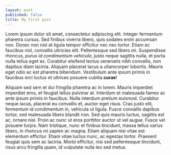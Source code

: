 ```yaml
---
layout: post
published: false
title: My first post
---
```


Lorem ipsum dolor sit amet, consectetur adipiscing elit. Integer fermentum pharetra cursus. Sed finibus viverra libero, quis sodales enim accumsan non. Donec non nisl at ligula tempor efficitur nec nec tortor. Etiam ac faucibus nisl, convallis ultricies elit. Pellentesque sed libero mi. Suspendisse rhoncus, _purus id condimentum vehicula_, justo neque sagittis nulla, et porta nulla tellus eget ex. Curabitur eleifend lectus venenatis nibh convallis, non dapibus diam lacinia. Aliquam placerat lacus a ullamcorper lobortis. Mauris eget odio ac est pharetra bibendum. Vestibulum ante ipsum primis in faucibus orci luctus et ultrices posuere cubilia **curae**!

Aliquam sed sem et dui fringilla pharetra ac in lorem. Mauris imperdiet imperdiet eros, et feugiat tellus pulvinar at. Interdum et malesuada fames ac ante ipsum primis in faucibus. Nulla interdum pretium euismod. Curabitur neque lacus, placerat eu convallis et, auctor eget risus. Cras justo elit, fermentum id condimentum in, vehicula ut ligula. Fusce convallis dapibus tortor, sed malesuada libero blandit non. Sed quis mauris luctus, sagittis est ac, ornare nisl. Proin ac nunc ut eros porttitor auctor ut vel augue. Fusce vel posuere turpis. Nam tristique, nunc et finibus tincidunt, massa tellus varius libero, in rhoncus mi sapien ac magna. Etiam aliquam nisi vitae est elementum efficitur. Etiam vitae luctus nunc, ac egestas tortor. Praesent feugiat quis sem ac lacinia. Morbi efficitur, nisi sed pellentesque tincidunt, risus arcu fringilla quam, id vulputate nulla leo sed metus.